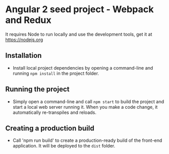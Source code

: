 Angular 2 seed project - Webpack and Redux
==============================================

It requires Node to run locally and use the development tools, get it at https://nodejs.org

## Installation

* Install local project dependencies by opening a command-line and running `npm install` in the project folder.

## Running the project

* Simply open a command-line and call `npm start` to build the project and start a local web server running it. When you make a code change, it automatically re-transpiles and reloads.

## Creating a production build

* Call 'npm run build' to create a production-ready build of the front-end application. It will be deployed to the `dist` folder.